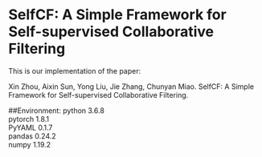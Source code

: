 # SelfCF: A Simple Framework for Self-supervised Collaborative Filtering

This is our implementation of the paper:

Xin Zhou, Aixin Sun, Yong Liu, Jie Zhang, Chunyan Miao. SelfCF: A Simple Framework for Self-supervised Collaborative Filtering. 


##Environment:
python	3.6.8  
pytorch	1.8.1  
PyYAML	0.1.7  
pandas	0.24.2  
numpy 1.19.2  




